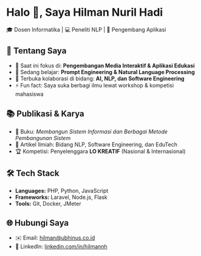 # Halo 👋, Saya Hilman Nuril Hadi

🎓 Dosen Informatika | 💻 Peneliti NLP | 🚀 Pengembang Aplikasi  

## 🚀 Tentang Saya
- 🔭 Saat ini fokus di: **Pengembangan Media Interaktif & Aplikasi Edukasi**
- 🌱 Sedang belajar: **Prompt Engineering & Natural Language Processing**
- 👯 Terbuka kolaborasi di bidang: **AI, NLP, dan Software Engineering**
- ⚡ Fun fact: Saya suka berbagi ilmu lewat workshop & kompetisi mahasiswa

## 📚 Publikasi & Karya
- 📖 Buku: *Membangun Sistem Informasi dan Berbagai Metode Pembangunan Sistem*
- 📝 Artikel Ilmiah: Bidang NLP, Software Engineering, dan EduTech
- 🏆 Kompetisi: Penyelenggara **LO KREATIF** (Nasional & Internasional)

## 🛠️ Tech Stack
- **Languages:** PHP, Python, JavaScript  
- **Frameworks:** Laravel, Node.js, Flask  
- **Tools:** Git, Docker, JMeter  



## 🌐 Hubungi Saya
- ✉️ Email: [hilman@ubhinus.co.id](hilmannuril@gmail.com)  
- 💼 LinkedIn: [linkedin.com/in/hilmannh]((https://www.linkedin.com/in/hilman-nuril-hadi-237b34117/))  

